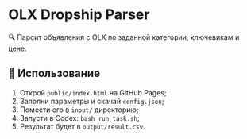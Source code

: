 # OLX Dropship Parser

🔍 Парсит объявления с OLX по заданной категории, ключевикам и цене.

## 🚀 Использование

1. Открой `public/index.html` на GitHub Pages;
2. Заполни параметры и скачай `config.json`;
3. Помести его в `input/` директорию;
4. Запусти в Codex: `bash run_task.sh`;
5. Результат будет в `output/result.csv`.
